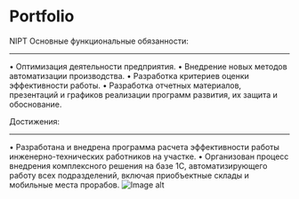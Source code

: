 # Portfolio
NIPT
Основные функциональные обязанности:
- - - - - - - - - - - - - - - - - - - - - - - - - - - - - - - -
• Оптимизация деятельности предприятия.
• Внедрение новых методов автоматизации производства.
• Разработка критериев оценки эффективности работы. 
• Разработка отчетных материалов, презентаций и графиков реализации программ развития, их защита и обоснование.

Достижения:
- - - - - - - - - - - - - - - - - - - - - - - - - - - - - - - -
• Разработана и внедрена программа расчета эффективности работы инженерно-технических работников на участке.
• Организован процесс внедрения комплексного решения на базе 1С, автоматизирующего работу всех подразделений, включая приобъектные склады и мобильные места прорабов.
![Image alt](https://github.com/stavrtin/Portfolio/raw/img/KPI_Снабжение.png)
